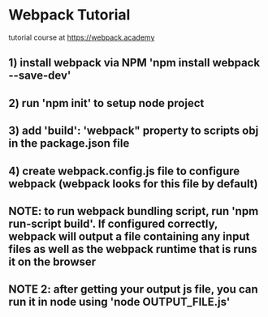 # Webpack Tutorial 

tutorial course at https://webpack.academy

## 1) install webpack via NPM 'npm install webpack --save-dev'

## 2) run 'npm init' to setup node project

## 3) add 'build': 'webpack" property to scripts obj in the package.json file

## 4) create webpack.config.js file to configure webpack (webpack looks for this file by default)

## NOTE: to run webpack bundling script, run 'npm run-script build'. If configured correctly, webpack will output a file containing any input files as well as the webpack runtime that is runs it on the browser

## NOTE 2: after getting your output js file, you can run it in node using 'node OUTPUT_FILE.js'
